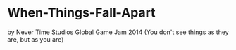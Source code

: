 # When-Things-Fall-Apart
by Never Time Studios
Global Game Jam 2014 (You don't see things as they are, but as you are)
